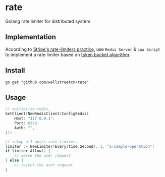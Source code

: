 # rate
Golang rate limiter for distributed system

## Implementation
According to [Stripe's rate-limiters practice](https://stripe.com/blog/rate-limiters), use `Redis Server` & `Lua Script` to implement a rate limiter based on [token bucket algorithm](https://en.wikipedia.org/wiki/Token_bucket).

## Install
```shell
go get "github.com/wallstreetcn/rate"
```

## Usage
```go
// initialize redis.
SetClient(NewRedisClient(ConfigRedis{
    Host: "127.0.0.1",
    Port: 6379,
    Auth: "",
}))

// setup a 1 ops/s rate limiter.
limiter := NewLimiter(Every(time.Second), 1, "a-sample-operation")
if limiter.Allow() {
    // serve the user request
} else {
    // reject the user request
}
```

